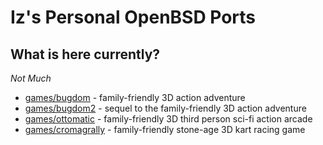 # Iz's Personal OpenBSD Ports

## What is here currently?
*Not Much*
- [games/bugdom](games/bugdom) - family-friendly 3D action adventure
- [games/bugdom2](games/bugdom2) - sequel to the family-friendly 3D action adventure
- [games/ottomatic](games/ottomatic) - family-friendly 3D third person sci-fi action arcade
- [games/cromagrally](games/cromagrally) - family-friendly stone-age 3D kart racing game